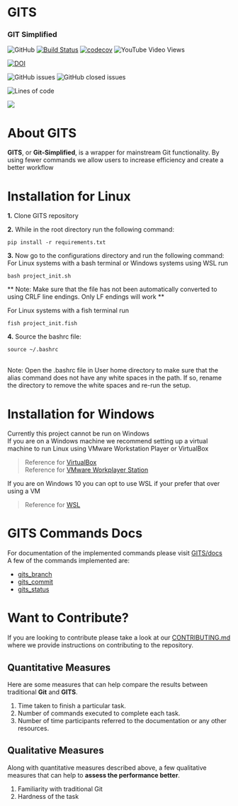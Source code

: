 
# GITS 
### GIT Simplified

![GitHub](https://img.shields.io/github/license/harshitpatel96/GITS)
[![Build Status](https://travis-ci.com/harshitpatel96/GITS.svg?branch=master)](https://travis-ci.com/harshitpatel96/GITS)
[![codecov](https://codecov.io/gh/harshitpatel96/GITS/branch/master/graph/badge.svg?token=G6RG52G2YO)](https://codecov.io/gh/harshitpatel96/GITS/)
![YouTube Video Views](https://img.shields.io/youtube/views/6Y8_RQecnZ8?style=social)

[![DOI](https://zenodo.org/badge/295480790.svg)](https://zenodo.org/badge/latestdoi/295480790)

![GitHub issues](https://img.shields.io/github/issues/harshitpatel96/GITS)
![GitHub closed issues](https://img.shields.io/github/issues-closed/harshitpatel96/GITS)

![Lines of code](https://img.shields.io/tokei/lines/github/harshitpatel96/GITS)

[![](https://img.youtube.com/vi/6Y8_RQecnZ8/hqdefault.jpg)](https://youtu.be/6Y8_RQecnZ8 "GITS demo")

# About GITS
**GITS**, or **Git-Simplified**, is a wrapper for mainstream Git functionality. By using fewer commands we allow users to increase efficiency and create a better workflow

# Installation for Linux
**1.** Clone GITS repository

**2.** While in the root directory run the following command:
```
pip install -r requirements.txt
```

**3.** Now go to the configurations directory and run the following command:
For Linux systems with a bash terminal or Windows systems using WSL run
```
bash project_init.sh
```
** Note: Make sure that the file has not been automatically converted to using CRLF line endings. Only LF endings will work **

For Linux systems with a fish terminal run
```
fish project_init.fish
```
    
**4.** Source the bashrc file:
```
source ~/.bashrc
```
<br>
Note: Open the .bashrc file in User home directory to make sure that the alias command does not have any white spaces in the path. If so, rename the directory to remove the white spaces and re-run the setup.

# Installation for Windows
Currently this project cannot be run on Windows<br>
If you are on a Windows machine we recommend setting up a virtual machine to run Linux using VMware Workstation Player or VirtualBox<br>
>   Reference for [VirtualBox](https://www.virtualbox.org/)<br>
>   Reference for [VMware Workplayer Station](https://www.vmware.com/content/vmware/vmware-published-sites/us/products/workstation-player.html.html#:~:text=Product,-See%20All&text=What%20is%20VMware%20Workstation%20Player,for%20free%20for%20personal%20use)

If you are on Windows 10 you can opt to use WSL if your prefer that over using a VM
>   Reference for [WSL](https://docs.microsoft.com/en-us/windows/wsl/install-win10)

# GITS Commands Docs
For documentation of the implemented commands please visit [GITS/docs](https://github.com/greyfiles/GITS/tree/master/docs)<br>
A few of the commands implemented are:
- [gits_branch](https://github.com/greyfiles/GITS/blob/master/code/gits_branch.py)
- [gits_commit](https://github.com/greyfiles/GITS/blob/master/code/gits_commit.py)
- [gits_status](https://github.com/greyfiles/GITS/blob/master/code/gits_status.py)

# Want to Contribute?
If you are looking to contribute please take a look at our [CONTRIBUTING.md](https://github.com/greyfiles/GITS/blob/master/CONTRIBUTING.md) where we provide instructions on contributing to the repository.


## Quantitative Measures
Here are some measures that can help compare the results between traditional **Git** and **GITS**.
1. Time taken to finish a particular task.
2. Number of commands executed to complete each task.
3. Number of time participants referred to the documentation or any other resources.

## Qualitative Measures
Along with quantitative measures described above, a few qualitative measures that can help to **assess the performance better**.
1. Familiarity with traditional Git
2. Hardness of the task
